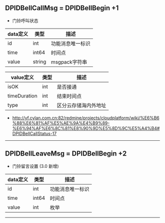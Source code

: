 ## DPIDBellCallMsg = DPIDBellBegin +1

*  门铃呼叫状态 

|  data定义 |    类型| 描述 | 
|---|---|---|
|id|int| 功能消息唯一标识|
|time| int64| 时间点 |
|value|string|  msgpack字符串|
  
  
|  value定义 |  类型|   描述 | 
|---|---|---|
|isOK|int| 是否接通|
|timeDuration |int| 结束时间点 |
|type|int| 区分云存储海内外地址 |

* http://yf.cylan.com.cn:82/redmine/projects/cloudplatform/wiki/%E6%B6%88%E6%81%AF%E5%AE%9A%E4%B9%89-%E6%94%AF%E6%8C%81%E8%90%9D%E5%8D%9C%E5%A4%B4#DPIDBellCallStatus-17

---

## DPIDBellLeaveMsg = DPIDBellBegin +2

*  门铃留言设置 (3.0 新增)

|  data定义 |    类型| 描述 | 
|---|---|---|
|id|int| 功能消息唯一标识|
|time| int64| 时间点 |
|value|int| 枚举 |


---
